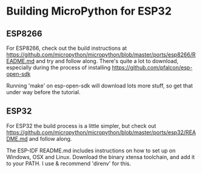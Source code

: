 # Building MicroPython for ESP32

## ESP8266

For ESP8266, check out the build instructions at
https://github.com/micropython/micropython/blob/master/ports/esp8266/README.md
and try and follow along.  There's quite a lot to download, especially during the
process of installing https://github.com/pfalcon/esp-open-sdk

Running 'make' on esp-open-sdk will download lots more stuff, so get that under
way before the tutorial.  


## ESP32

For ESP32 the build process is a little simpler, but check out
https://github.com/micropython/micropython/blob/master/ports/esp32/README.md
and follow along.  

The ESP-IDF README.md includes instructions on how to set up on Windows, OSX and 
Linux.  Download the binary xtensa toolchain, and add it to your PATH.
I use & recommend 'direnv' for this. 


